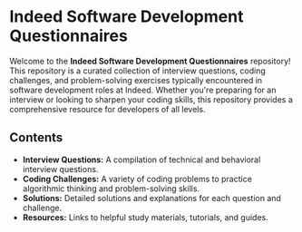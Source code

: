 # Indeed Software Development Questionnaires

Welcome to the **Indeed Software Development Questionnaires** repository! This repository is a curated collection of interview questions, coding challenges, and problem-solving exercises typically encountered in software development roles at Indeed. Whether you're preparing for an interview or looking to sharpen your coding skills, this repository provides a comprehensive resource for developers of all levels.

## Contents

- **Interview Questions:** A compilation of technical and behavioral interview questions.
- **Coding Challenges:** A variety of coding problems to practice algorithmic thinking and problem-solving skills.
- **Solutions:** Detailed solutions and explanations for each question and challenge.
- **Resources:** Links to helpful study materials, tutorials, and guides.
